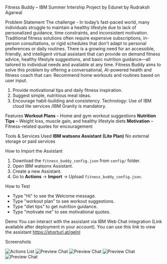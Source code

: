 Fitness Buddy – IBM Summer Intership Project by Edunet by Rudraksh Agarwal

Problem Statement
The challenge - In today’s fast-paced world, many individuals struggle to maintain a healthy lifestyle due 
to lack of personalized guidance, time constraints, and inconsistent motivation. Traditional fitness 
solutions often require expensive subscriptions, in-person consultations, or rigid schedules that don't 
adapt to personal preferences or daily routines. 
There is a growing need for an accessible, friendly, and intelligent virtual assistant that can provide on
demand fitness advice, healthy lifestyle suggestions, and basic nutrition guidance—all tailored to 
individual needs and available at any time. 
Fitness Buddy aims to solve this problem by offering a conversational, AI-powered health and fitness 
coach that can:
Recommend home workouts and routines based on user input. 
1. Provide motivational tips and daily fitness inspiration. 
2. Suggest simple, nutritious meal ideas. 
3. Encourage habit-building and consistency. 
Technology: Use of IBM cloud lite services /IBM Granity is mandatory.

Features
**Workout Plans** – Home and gym workout suggestions
**Nutrition Tips** – Weight loss, muscle gain, and healthy lifestyle diets
**Motivation** – Fitness-related quotes for encouragement

Tools & Services Used
**IBM watsonx Assistant (Lite Plan)**
No external storage or paid services

How to Import the Assistant
1. Download the `fitness_buddy_config.json` from `config/` folder.
2. Open IBM watsonx Assistant.
3. Create a new Assistant.
4. Go to **Actions** → **Import** → Upload `fitness_buddy_config.json`.

How to Test
- Type "Hi" to see the Welcome message.
- Type "workout plan" to see workout suggestions.
- Type "diet tips" to get nutrition guidance.
- Type "motivate me" to see motivational quotes.

Demo
You can interact with the assistant via IBM Web Chat integration (Link available after deployment in your account).
You can use this link to view the assistant
https://shorturl.at/geInl

Screenshots

![Actions List](docs/ChatBot.png)
![Preview Chat](docs/Welcome.png)
![Preview Chat](docs/Workout.png)
![Preview Chat](docs/Nutrition.png)
![Preview Chat](docs/Motivation.png)
